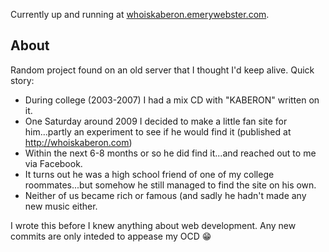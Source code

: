 Currently up and running at [whoiskaberon.emerywebster.com](http://whoiskaberon.emerywebster.com).

## About

Random project found on an old server that I thought I'd keep alive. Quick story:

- During college (2003-2007) I had a mix CD with "KABERON" written on it.
- One Saturday around 2009 I decided to make a little fan site for him...partly an experiment to see if he would find it (published at http://whoiskaberon.com)
- Within the next 6-8 months or so he did find it...and reached out to me via Facebook. 
- It turns out he was a high school friend of one of my college roommates...but somehow he still managed to find the site on his own.
- Neither of us became rich or famous (and sadly he hadn't made any new music either.

I wrote this before I knew anything about web development. Any new commits are only inteded to appease my OCD :grin: